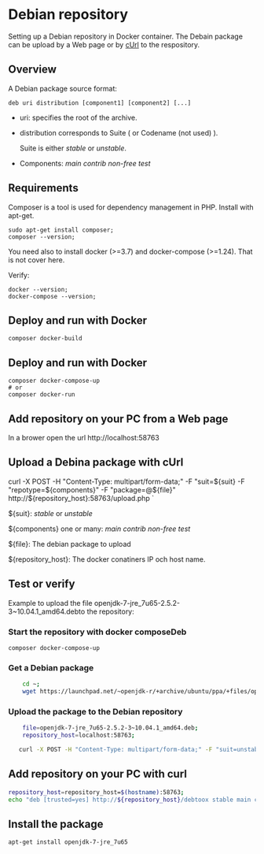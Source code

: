 # Debian repository

Setting up a Debian repository in Docker container.
The Debain package can be upload by a Web page or by [cUrl](https://en.wikipedia.org/wiki/CURL) to the respository.

## Overview

A Debian package source format:

 `deb uri distribution [component1] [component2] [...]`

- uri:  specifies the root of the archive.
- distribution corresponds to Suite ( or Codename (not used) ). 
  
  Suite is either _stable_ or _unstable_.

- Components: _main_ _contrib_ _non-free_ _test_


## Requirements

Composer is a tool is used for dependency management in PHP.
Install with apt-get.

    sudo apt-get install composer;
    composer --version;

You need also to install docker (>=3.7) and docker-compose (>=1.24). That is not cover here. 

Verify:

    docker --version;
    docker-compose --version;

## Deploy and run with Docker

    composer docker-build

## Deploy and run with Docker

    composer docker-compose-up
    # or 
    composer docker-run

## Add repository on your PC from a Web page

In a brower open the url http://localhost:58763

## Upload a Debina package with cUrl

curl -X POST -H "Content-Type: multipart/form-data;" -F "suit=${suit}  -F "repotype=${components}" -F "package=@${file}" http://${repository_host}:58763/upload.php
`

${suit}: _stable_ or _unstable_

${components} one or many: _main_ _contrib_ _non-free_ _test_

${file}: The debian package to upload

${repository_host}: The docker conatiners IP och host name.



## Test or verify
Example to upload the file openjdk-7-jre_7u65-2.5.2-3~10.04.1_amd64.debto the repository:


### Start the repository with docker composeDeb

    composer docker-compose-up

### Get a Debian package

```bash
    cd ~;
    wget https://launchpad.net/~openjdk-r/+archive/ubuntu/ppa/+files/openjdk-7-jre_7u65-2.5.2-3~10.04.1_amd64.deb;
```


### Upload the package to the Debian repository

```bash
    file=openjdk-7-jre_7u65-2.5.2-3~10.04.1_amd64.deb;
    repository_host=localhost:58763;

   curl -X POST -H "Content-Type: multipart/form-data;" -F "suit=unstable"  -F "formatter=json"  -F "repotype=contrib" -F "package=@${file}" http://${repository_host}/upload.php 
```

## Add repository on your PC with curl


```bash
repository_host=repository_host=$(hostname):58763;
echo "deb [trusted=yes] http://${repository_host}/debtoox stable main contrib non-free" > /etc/apt/sources.list.d/debtoox.list
```

##  Install the package

    apt-get install openjdk-7-jre_7u65
